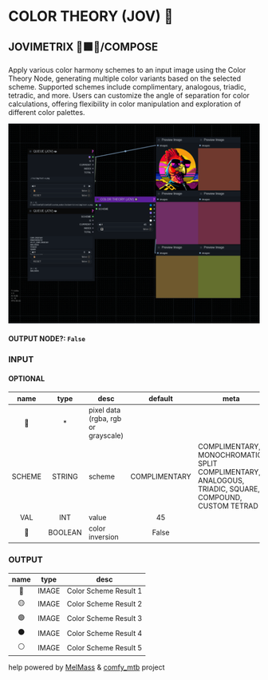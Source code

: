 # COLOR THEORY (JOV) 🛞

## JOVIMETRIX 🔺🟩🔵/COMPOSE

Apply various color harmony schemes to an input image using the Color Theory Node, generating multiple color variants based on the selected scheme. Supported schemes include complimentary, analogous, triadic, tetradic, and more. Users can customize the angle of separation for color calculations, offering flexibility in color manipulation and exploration of different color palettes.

![COLOR THEORY](https://raw.githubusercontent.com/Amorano/Jovimetrix-examples/master/node/COLOR%20THEORY/COLOR%20THEORY.png)

#### OUTPUT NODE?: `False`

### INPUT

#### OPTIONAL

name | type | desc | default | meta
:---:|:---:|---|:---:|---
👾 | * | pixel data (rgba, rgb or<br>grayscale) |  | 
SCHEME | STRING | scheme | COMPLIMENTARY | COMPLIMENTARY, MONOCHROMATIC,<br>SPLIT COMPLIMENTARY, ANALOGOUS,<br>TRIADIC, SQUARE, COMPOUND,<br>CUSTOM TETRAD
VAL | INT | value | 45 | 
🔳 | BOOLEAN | color inversion | False | 

### OUTPUT

name | type | desc
:---:|:---:|---
🔵 | IMAGE | Color Scheme Result 1 
🟡 | IMAGE | Color Scheme Result 2 
🟣 | IMAGE | Color Scheme Result 3 
⚫️ | IMAGE | Color Scheme Result 4 
⚪ | IMAGE | Color Scheme Result 5 

help powered by [MelMass](https://github.com/melMass) & [comfy_mtb](https://github.com/melMass/comfy_mtb) project